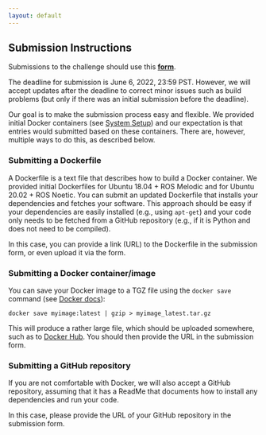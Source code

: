 ```yaml
---
layout: default
---
```


## Submission Instructions

Submissions to the challenge should use this [**form**](https://forms.gle/EECUaqJ2YReGbJte9).

The deadline for submission is June 6, 2022, 23:59 PST. However, we will accept updates after the deadline to correct minor issues
such as build problems (but only if there was an initial submission before the deadline).

Our goal is to make the submission process easy and flexible. We provided initial Docker containers
(see [System Setup](./system-setup.md)) and our expectation is that entries would submitted based on these containers.
There are, however, multiple ways to do this, as described below.

### Submitting a Dockerfile

A Dockerfile is a text file that describes how to build a Docker container. We provided initial Dockerfiles for
Ubuntu 18.04 + ROS Melodic and for Ubuntu 20.02 + ROS Noetic. You can submit an updated Dockerfile that installs
your dependencies and fetches your software. This approach should be easy if your dependencies are easily installed
(e.g., using `apt-get`) and your code only needs to be fetched from a GitHub repository (e.g., if it is Python and
does not need to be compiled).

In this case, you can provide a link (URL) to the Dockerfile in the submission form, or even upload it via the form.

### Submitting a Docker container/image

You can save your Docker image to a TGZ file using the `docker save` command (see [Docker docs](https://docs.docker.com/engine/reference/commandline/save/)):

```
docker save myimage:latest | gzip > myimage_latest.tar.gz
```

This will produce a rather large file, which should be uploaded somewhere, such as to [Docker Hub](https://hub.docker.com/).
You should then provide the URL in the submission form.

### Submitting a GitHub repository

If you are not comfortable with Docker, we will also accept a GitHub repository, assuming that it has a ReadMe that
documents how to install any dependencies and run your code.

In this case, please provide the URL of your GitHub repository in the submission form.
